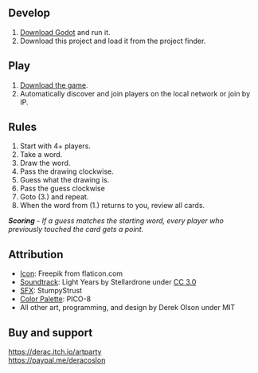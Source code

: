 ## Develop
1. [Download Godot](https://godotengine.org/download/) and run it.
2. Download this project and load it from the project finder.

## Play
1. [Download the game](https://derac.itch.io/artparty).
2. Automatically discover and join players on the local network or join by IP.

## Rules
1. Start with 4+ players.
2. Take a word.
3. Draw the word.
4. Pass the drawing clockwise.
5. Guess what the drawing is.
6. Pass the guess clockwise
7. Goto (3.) and repeat.
8. When the word from (1.) returns to you, review all cards.

_**Scoring** -
If a guess matches the starting word, every player who previously touched the card gets a point._

## Attribution
- [Icon](https://www.flaticon.com/free-icon/palette_2492988): Freepik from flaticon.com
- [Soundtrack](https://freemusicarchive.org/music/Stellardrone/Light_Years_1227): Light Years by Stellardrone under [CC 3.0](https://creativecommons.org/licenses/by/3.0/)
- [SFX](https://opengameart.org/content/ui-sounds): StumpyStrust
- [Color Palette](https://lospec.com/palette-list/pico-8): PICO-8
- All other art, programming, and design by Derek Olson under MIT

## Buy and support
https://derac.itch.io/artparty  
https://paypal.me/deracoslon